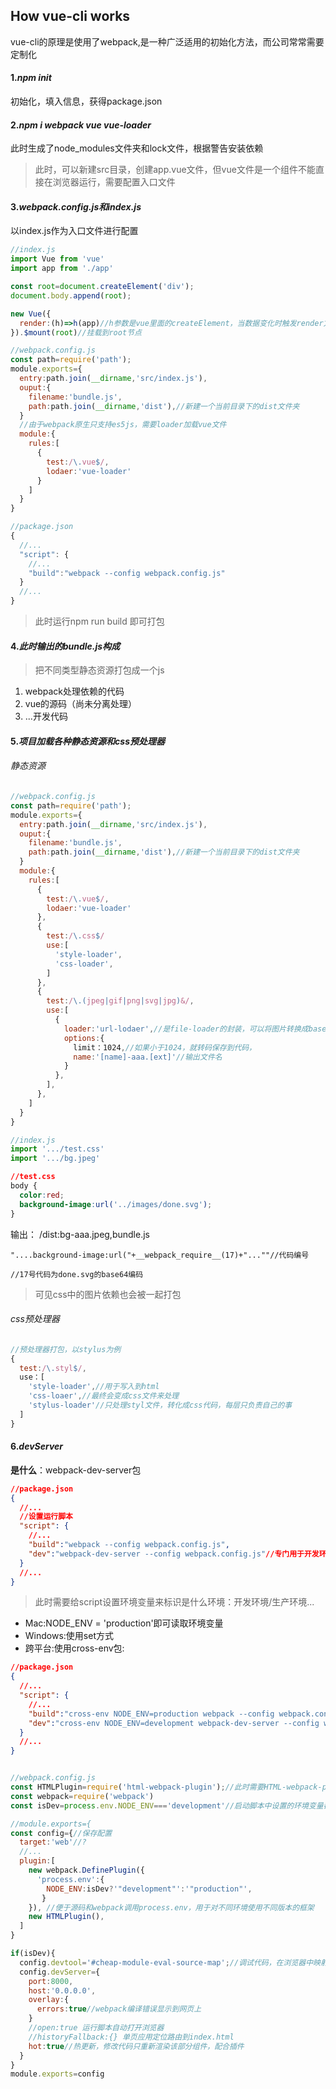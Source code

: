 ## How vue-cli works
vue-cli的原理是使用了webpack,是一种广泛适用的初始化方法，而公司常常需要定制化

#### 1.*npm init*
初始化，填入信息，获得package.json
#### 2.*npm i webpack vue vue-loader*
此时生成了node_modules文件夹和lock文件，根据警告安装依赖

> 此时，可以新建src目录，创建app.vue文件，但vue文件是一个组件不能直接在浏览器运行，需要配置入口文件
#### 3.*webpack.config.js和index.js*
以index.js作为入口文件进行配置
```JavaScript
//index.js
import Vue from 'vue'
import app from './app'

const root=document.createElement('div');
document.body.append(root);

new Vue({
  render:(h)=>h(app)//h参数是vue里面的createElement，当数据变化时触发render方法，重新生成HTML
}).$mount(root)//挂载到root节点
```
```JavaScript
//webpack.config.js
const path=require('path');
module.exports={
  entry:path.join(__dirname,'src/index.js'),
  ouput:{
    filename:'bundle.js',
    path:path.join(__dirname,'dist'),//新建一个当前目录下的dist文件夹
  }
  //由于webpack原生只支持es5js，需要loader加载vue文件
  module:{
    rules:[
      {
        test:/\.vue$/,
        lodaer:'vue-loader'
      }
    ]
  }
}
```
```JavaScript
//package.json
{
  //...
  "script": {
    //...
    "build":"webpack --config webpack.config.js"
  }
  //...
}
```
> 此时运行npm run build 即可打包

#### 4.*此时输出的bundle.js构成*
> 把不同类型静态资源打包成一个js
1. webpack处理依赖的代码
2. vue的源码（尚未分离处理）
3. ...开发代码

#### 5.*项目加载各种静态资源和css预处理器*
###### 静态资源
```JavaScript
//webpack.config.js
const path=require('path');
module.exports={
  entry:path.join(__dirname,'src/index.js'),
  ouput:{
    filename:'bundle.js',
    path:path.join(__dirname,'dist'),//新建一个当前目录下的dist文件夹
  }
  module:{
    rules:[
      {
        test:/\.vue$/,
        lodaer:'vue-loader'
      },
      {
        test:/\.css$/
        use:[
          'style-loader',
          'css-loader',
        ]
      },
      {
        test:/\.(jpeg|gif|png|svg|jpg)&/,
        use:[
          {
            loader:'url-lodaer',//是file-loader的封装，可以将图片转换成base64代码,install时需要安装file-loader依赖
            options:{
              limit：1024,//如果小于1024，就转码保存到代码，
              name:'[name]-aaa.[ext]'//输出文件名
            }
          },
        ],
      },
    ]
  }
}
```
```JavaScript
//index.js
import '.../test.css'
import '.../bg.jpeg'
```
```css
//test.css
body {
  color:red;
  background-image:url('../images/done.svg');
}
```
输出：
/dist:bg-aaa.jpeg,bundle.js
```
"....background-image:url("+__webpack_require__(17)+"...""//代码编号

//17号代码为done.svg的base64编码
```
> 可见css中的图片依赖也会被一起打包
###### css预处理器
```JavaScript
//预处理器打包，以stylus为例
{
  test:/\.styl$/,
  use：[
    'style-loader',//用于写入到html
    'css-loaer',//最终会变成css文件来处理
    'stylus-loader'//只处理styl文件，转化成css代码，每层只负责自己的事
  ]
}
```
#### 6.*devServer*
**是什么**：webpack-dev-server包
```json
//package.json
{
  //...
  //设置运行脚本
  "script": {
    //...
    "build":"webpack --config webpack.config.js",
    "dev":"webpack-dev-server --config webpack.config.js"//专门用于开发环境
  }
  //...
}
```
> 此时需要给script设置环境变量来标识是什么环境：开发环境/生产环境...

* Mac:NODE_ENV = 'production'即可读取环境变量
* Windows:使用set方式
* 跨平台:使用cross-env包:
```json
//package.json
{
  //...
  "script": {
    //...
    "build":"cross-env NODE_ENV=production webpack --config webpack.config.js",
    "dev":"cross-env NODE_ENV=development webpack-dev-server --config webpack.config.js"//专门用于开发环境
  }
  //...
}
```
```JavaScript

//webpack.config.js
const HTMLPlugin=require('html-webpack-plugin');//此时需要HTML-webpack-plugin，包含bundle.js，否则跑不了
const webpack=require('webpack')
const isDev=process.env.NODE_ENV==='development'//启动脚本中设置的环境变量都保存在process.env里

//module.exports={
const config={//保存配置
  target:'web'//?
  //...
  plugin:[
    new webpack.DefinePlugin({
      'process.env':{
        NODE_ENV:isDev?'"development"':'"production"',
       }
    }), //便于源码和webpack调用process.env，用于对不同环境使用不同版本的框架
    new HTMLPlugin(),
  ]
}

if(isDev){
  config.devtool='#cheap-module-eval-source-map';//调试代码，在浏览器中映射成编译前的源代码
  config.devServer={
    port:8000,
    host:'0.0.0.0',
    overlay:{
      errors:true//webpack编译错误显示到网页上
    }
    //open:true 运行脚本自动打开浏览器
    //historyFallback:{} 单页应用定位路由到index.html
    hot:true//热更新，修改代码只重新渲染该部分组件，配合插件
  }
}
module.exports=config
```
